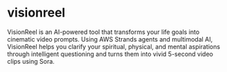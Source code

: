# visionreel
VisionReel is an AI-powered tool that transforms your life goals into cinematic video prompts. Using AWS Strands agents and multimodal AI, VisionReel helps you clarify your spiritual, physical, and mental aspirations through intelligent questioning and turns them into vivid 5-second video clips using Sora.
